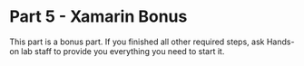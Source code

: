# Part 5 - Xamarin Bonus

This part is a bonus part. If you finished all other required steps, ask Hands-on lab staff to provide you everything you need to start it.

